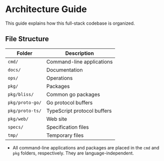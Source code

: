 # Architecture Guide

This guide explains how this full-stack codebase is organized.

## File Structure

| Folder          | Description                 |
| --------------- | --------------------------- |
| `cmd/`          | Command-line applications   |
| `docs/`         | Documentation               |
| `ops/`          | Operations                  |
| `pkg/`          | Packages                    |
| `pkg/bliss/`    | Common go packages          |
| `pkg/proto-go/` | Go protocol buffers         |
| `pkg/proto-ts/` | TypeScript protocol buffers |
| `pkg/web/`      | Web site                    |
| `specs/`        | Specification files         |
| `tmp/`          | Temporary files             |

- All command-line applications and packages are placed in the `cmd` and `pkg` folders, respectively. They are
  language-independent.
